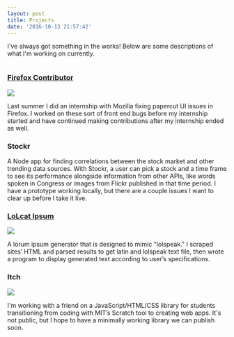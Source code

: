 ```yaml
---
layout: post
title: Projects
date: '2016-10-13 21:57:42'
---
```


I've always got something in the works! Below are some descriptions of what I'm working on currently. 

<div style="display: flex; flex-flow: column wrap; justify-content: space-between; align-items: center">

<div class="project">
<h3><a href="https://bugzilla.mozilla.org/user_profile?user_id=567154">Firefox Contributor</a></h3>
<div class="img-right" style="max-width: 200px;">  
    
![](/content/images/2016/10/firefox-logo.png)
</div>
Last summer I did an internship with Mozilla fixing papercut UI issues in Firefox. I worked on these sort of front end bugs before my internship started and have continued making contributions after my internship ended as well.
<div class="icons">
<a href="https://bugzilla.mozilla.org/user_profile?user_id=567154" title="Bugzilla Profile"><i class="fa fa-external-link-square" style="font-size: 2.5em"></i></a>
</div><!-- end icons -->
</div>

<div class="project">
<h3>Stockr</h3>
A Node app for finding correlations between the stock market and other trending data sources. With Stockr, a user can pick a stock and a time frame to see its performance alongside information from other APIs, like words spoken in Congress or images from Flickr published in that time period. I have a prototype working locally, but there are a couple issues I want to clear up before I take it live.
<br>
<a href="https://github.com/ktbee/stockr" title="GitHub repo"><i class="fa fa-github-square" style="font-size: 2.5em; margin-top: .5em;"></i></a>
</div>


<div class="project">
<h3><a href="http://lolcat.katiebroida.com/">LoLcat Ipsum</a></h3>
<div class="img-right" style="bottom: 0;">
    
![](/content/images/2016/10/grumpy-latin-cat.png)
</div>
A lorum ipsum generator that is designed to mimic "lolspeak." I scraped sites’ HTML and parsed results to get latin and lolspeak text file, then wrote a program to display generated text according to user’s specifications. 

<div class="icons">
<a href="https://github.com/ktbee/lolcat-ipsum" title="GitHub repo"><i class="fa fa-github-square" style="font-size: 2.5em"></i></a>
<a href="http://lolcat.katiebroida.com" title="See it live"><i class="fa fa-external-link-square" style="font-size: 2.5em"></i></a>
</div><!-- end icons -->
</div>

<div class="project">
<h3>Itch</h3>
<div class="img-right" style="max-width: 200px;">
    
![](/content/images/2016/10/scratch-logo.png)
</div>
I'm working with a friend on a JavaScript/HTML/CSS library for students transitioning from coding with MIT’s Scratch tool to creating web apps. It's not public, but I hope to have a minimally working library we can publish soon.
</div>

</div>